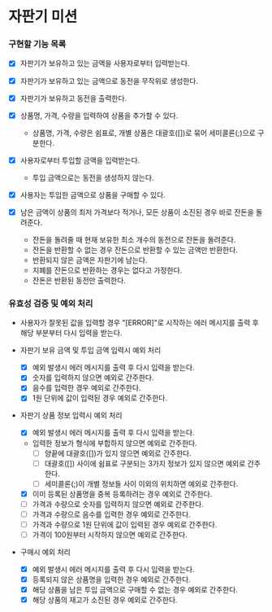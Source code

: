 # 자판기 미션

### 구현할 기능 목록

- [x] 자판기가 보유하고 있는 금액을 사용자로부터 입력받는다.
- [x] 자판기가 보유하고 있는 금액으로 동전을 무작위로 생성한다.
- [x] 자판기가 보유하고 동전을 출력한다.

- [x] 상품명, 가격, 수량을 입력하여 상품을 추가할 수 있다.
  - 상품명, 가격, 수량은 쉼표로, 개별 상품은 대괄호([])로 묶어 세미콜론(;)으로 구분한다.
  
- [x] 사용자로부터 투입할 금액을 입력받는다. 
  - 투입 금액으로는 동전을 생성하지 않는다.

- [x] 사용자는 투입한 금액으로 상품을 구매할 수 있다.

- [x] 남은 금액이 상품의 최저 가격보다 적거나, 모든 상품이 소진된 경우 바로 잔돈을 돌려준다.
  - 잔돈을 돌려줄 때 현재 보유한 최소 개수의 동전으로 잔돈을 돌려준다.
  - 잔돈을 반환할 수 없는 경우 잔돈으로 반환할 수 있는 금액만 반환한다.
  - 반환되지 않은 금액은 자판기에 남는다.
  - 지폐를 잔돈으로 반환하는 경우는 없다고 가정한다.
  - 잔돈은 반환된 동전만 출력한다.

### 유효성 검증 및 예외 처리

- 사용자가 잘못된 값을 입력할 경우 "[ERROR]"로 시작하는 에러 메시지를 출력 후 해당 부분부터 다시 입력을 받는다.

- 자판기 보유 금액 및 투입 금액 입력시 예외 처리
  - [x] 예외 발생시 에러 메시지를 출력 후 다시 입력을 받는다.
  - [x] 숫자를 입력하지 않으면 예외로 간주한다.
  - [x] 음수를 입력한 경우 예외로 간주한다.
  - [x] 1원 단위에 값이 입력된 경우 예외로 간주한다.

- 자판기 상품 정보 입력시 예외 처리
  - [x] 예외 발생시 에러 메시지를 출력 후 다시 입력을 받는다.
  - 입력한 정보가 형식에 부합하지 않으면 예외로 간주한다.
    - [ ] 양끝에 대괄호([])가 있지 않으면 예외로 간주한다.
    - [ ] 대괄호([]) 사이에 쉼표로 구분되는 3가지 정보가 있지 않으면 예외로 간주한다.
    - [ ] 세미콜론(;)이 개별 정보들 사이 이외의 위치하면 예외로 간주한다.
  - [x] 이미 등록된 상품명을 중복 등록하려는 경우 예외로 간주한다.
  - [ ] 가격과 수량으로 숫자를 입력하지 않으면 예외로 간주한다.
  - [ ] 가격과 수량으로 음수를 입력한 경우 예외로 간주한다.
  - [ ] 가격과 수량으로 1원 단위에 값이 입력된 경우 예외로 간주한다.
  - [ ] 가격이 100원부터 시작하지 않으면 예외로 간주한다.

- 구매시 예외 처리
  - [x] 예외 발생시 에러 메시지를 출력 후 다시 입력을 받는다.
  - [x] 등록되지 않은 상품명을 입력한 경우 예외로 간주한다.
  - [x] 해당 상품을 남은 투입 금액으로 구매할 수 없는 경우 예외로 간주한다.
  - [x] 해당 상품의 재고가 소진된 경우 예외로 간주한다.
